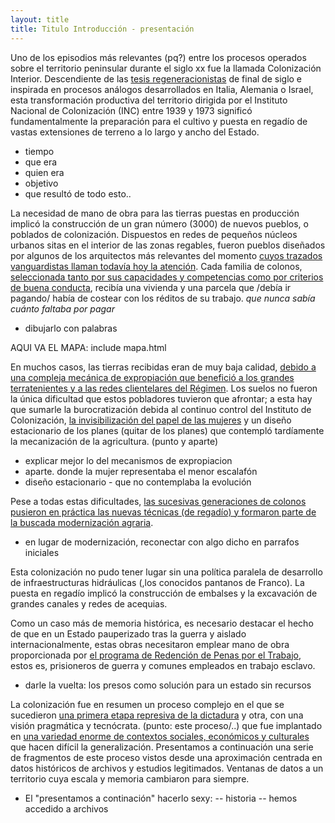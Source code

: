 ```yaml
---
layout: title
title: Titulo Introducción - presentación
---
```




Uno de los episodios más relevantes (pq?) entre los procesos operados sobre el territorio peninsular durante el siglo xx fue la llamada Colonización Interior. Descendiente de las <a href="contexto">tesis regeneracionistas</a> de final de siglo e inspirada en procesos análogos desarrollados en Italia, Alemania o Israel, esta transformación productiva del territorio dirigida por el Instituto Nacional de Colonización (INC) entre 1939 y 1973 significó fundamentalmente la preparación para el cultivo y puesta en regadío de vastas extensiones de terreno a lo largo y ancho del Estado.

- tiempo
- que era
- quien era
- objetivo
- que resultó de todo esto..

La necesidad de mano de obra para las tierras puestas en producción implicó la construcción de un gran número (3000) de nuevos pueblos, o poblados de colonización. Dispuestos en redes de pequeños núcleos urbanos sitas en el interior de las zonas regables, fueron pueblos diseñados por algunos de los arquitectos más relevantes del momento <a href="urbanismo">cuyos trazados vanguardistas llaman todavía hoy la atención</a>. Cada familia de colonos, <a href="colono">seleccionada tanto por sus capacidades y competencias como por criterios de buena conducta</a>, recibía una vivienda y una parcela que /debía ir pagando/ había de costear con los réditos de su trabajo. *que nunca sabía cuánto faltaba por pagar*

- dibujarlo con palabras

AQUI VA EL MAPA: include mapa.html

En muchos casos, las tierras recibidas eran de muy baja calidad, <a href="mecanismos-expropiacion">debido a una compleja mecánica de expropiación que benefició a los grandes terratenientes y a las redes clientelares del Régimen</a>. Los suelos no fueron la única dificultad que estos pobladores tuvieron que afrontar; a esta hay que sumarle la burocratización debida al continuo control del Instituto de Colonización, <a href="mujeres">la invisibilización del papel de las mujeres</a> y un diseño estacionario de los planes (quitar de los planes) que contempló tardíamente la mecanización de la agricultura. (punto y aparte)

- explicar mejor lo del mecanismos de expropiacion
- aparte. donde la mujer representaba el menor escalafón
- diseño estacionario - que no contemplaba la evolución

Pese a todas estas dificultades, <a href="colono-ciudadano">las sucesivas generaciones de colonos pusieron en práctica las nuevas técnicas (de regadío) y formaron parte de la buscada modernización agraria</a>.
- en lugar de modernización, reconectar con algo dicho en parrafos iniciales

Esta colonización no pudo tener lugar sin una política paralela de desarrollo de infraestructuras hidráulicas (,los conocidos pantanos de Franco). La puesta en regadío implicó la construcción de embalses y la excavación de grandes canales y redes de acequias.

Como un caso más de memoria histórica, es necesario destacar el hecho de que en un Estado pauperizado tras la guerra y aislado internacionalmente, estas obras necesitaron emplear mano de obra proporcionada por <a href="presos">el programa de Redención de Penas por el Trabajo</a>, estos es, prisioneros de guerra y comunes empleados en trabajo esclavo.  
- darle la vuelta: los presos como solución para un estado sin recursos

La colonización fue en resumen un proceso complejo en el que se sucedieron <a href="autoritario">una primera etapa represiva de la dictadura</a> y otra, con una visión pragmática y tecnócrata. (punto: este proceso/..) que fue implantado en <a href="modelos">una variedad enorme de contextos sociales, económicos y culturales</a> que hacen difícil la generalización. Presentamos a continuación una serie de fragmentos de este proceso vistos desde una aproximación centrada en datos históricos de archivos y estudios legitimados. Ventanas de datos a un territorio cuya escala y memoria cambiaron para siempre.

- El "presentamos a continación" hacerlo sexy:
-- historia
-- hemos accedido a archivos
